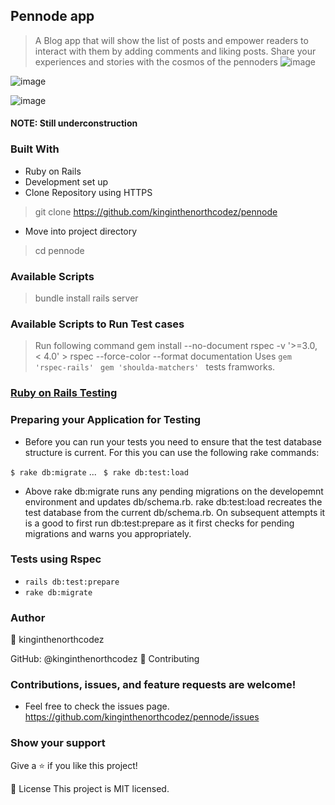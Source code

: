 ## Pennode app

> A Blog app that will show the list of posts and empower readers to interact with them by adding comments and liking posts.
> Share your experiences and stories with the cosmos of the pennoders
![image](https://user-images.githubusercontent.com/94127418/187267474-616e7755-adcc-4d5f-b85f-dc2e36283d5d.png)

![image](https://user-images.githubusercontent.com/94127418/187267006-ecbf6468-bef3-4c15-ab4a-66d21da494b1.png)

![image](https://user-images.githubusercontent.com/94127418/187266731-16d90317-1400-4123-957a-2e2edb743157.png)

#### NOTE: Still underconstruction
### Built With

- Ruby on Rails
- Development set up
- Clone Repository using HTTPS

> git clone https://github.com/kinginthenorthcodez/pennode

- Move into project directory

> cd pennode

### Available Scripts

> bundle install rails server

### Available Scripts to Run Test cases

> Run following command gem install --no-document rspec -v '>=3.0, < 4.0' > rspec --force-color --format documentation
> Uses `gem 'rspec-rails' ` `gem 'shoulda-matchers' ` tests framworks.

### [Ruby on Rails Testing](https://guides.rubyonrails.org/v2.3/testing.html)

### Preparing your Application for Testing

- Before you can run your tests you need to ensure that the test database structure is current. For this you can use the following rake commands:

`$ rake db:migrate`
...
` $ rake db:test:load`

- Above rake db:migrate runs any pending migrations on the developemnt environment and updates db/schema.rb. rake db:test:load recreates the test database from the current db/schema.rb. On subsequent attempts it is a good to first run db:test:prepare as it first checks for pending migrations and warns you appropriately.

### Tests using Rspec

- `rails db:test:prepare`
- `rake db:migrate`

### Author

👤 kinginthenorthcodez

GitHub: @kinginthenorthcodez
🤝 Contributing

### Contributions, issues, and feature requests are welcome!

- Feel free to check the issues page.
  https://github.com/kinginthenorthcodez/pennode/issues

### Show your support

Give a ⭐️ if you like this project!

📝 License
This project is MIT licensed.
